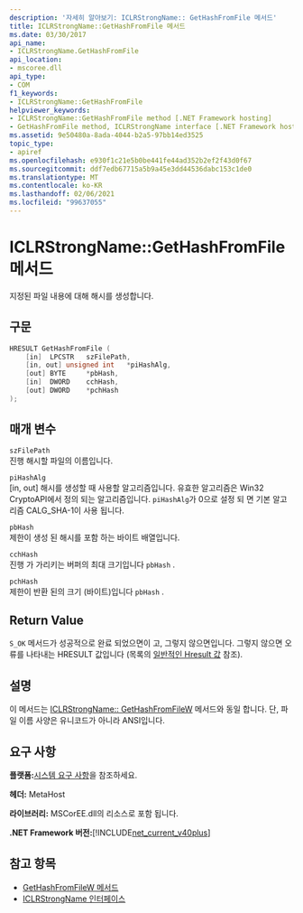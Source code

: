 ```yaml
---
description: '자세히 알아보기: ICLRStrongName:: GetHashFromFile 메서드'
title: ICLRStrongName::GetHashFromFile 메서드
ms.date: 03/30/2017
api_name:
- ICLRStrongName.GetHashFromFile
api_location:
- mscoree.dll
api_type:
- COM
f1_keywords:
- ICLRStrongName::GetHashFromFile
helpviewer_keywords:
- ICLRStrongName::GetHashFromFile method [.NET Framework hosting]
- GetHashFromFile method, ICLRStrongName interface [.NET Framework hosting]
ms.assetid: 9e50480a-8ada-4044-b2a5-97bb14ed3525
topic_type:
- apiref
ms.openlocfilehash: e930f1c21e5b0be441fe44ad352b2ef2f43d0f67
ms.sourcegitcommit: ddf7edb67715a5b9a45e3dd44536dabc153c1de0
ms.translationtype: MT
ms.contentlocale: ko-KR
ms.lasthandoff: 02/06/2021
ms.locfileid: "99637055"
---
```

# <a name="iclrstrongnamegethashfromfile-method"></a>ICLRStrongName::GetHashFromFile 메서드

지정된 파일 내용에 대해 해시를 생성합니다.  
  
## <a name="syntax"></a>구문  
  
```cpp  
HRESULT GetHashFromFile (  
    [in]  LPCSTR   szFilePath,  
    [in, out] unsigned int   *piHashAlg,
    [out] BYTE     *pbHash,
    [in]  DWORD    cchHash,
    [out] DWORD    *pchHash  
);  
```  
  
## <a name="parameters"></a>매개 변수  

 `szFilePath`  
 진행 해시할 파일의 이름입니다.  
  
 `piHashAlg`  
 [in, out] 해시를 생성할 때 사용할 알고리즘입니다. 유효한 알고리즘은 Win32 CryptoAPI에서 정의 되는 알고리즘입니다. `piHashAlg`가 0으로 설정 되 면 기본 알고리즘 CALG_SHA-1이 사용 됩니다.  
  
 `pbHash`  
 제한이 생성 된 해시를 포함 하는 바이트 배열입니다.  
  
 `cchHash`  
 진행 가 가리키는 버퍼의 최대 크기입니다 `pbHash` .  
  
 `pchHash`  
 제한이 반환 된의 크기 (바이트)입니다 `pbHash` .  
  
## <a name="return-value"></a>Return Value  

 `S_OK` 메서드가 성공적으로 완료 되었으면이 고, 그렇지 않으면입니다. 그렇지 않으면 오류를 나타내는 HRESULT 값입니다 (목록의 [일반적인 Hresult 값](/windows/win32/seccrypto/common-hresult-values) 참조).  
  
## <a name="remarks"></a>설명  

 이 메서드는 [ICLRStrongName:: GetHashFromFileW](iclrstrongname-gethashfromfilew-method.md) 메서드와 동일 합니다. 단, 파일 이름 사양은 유니코드가 아니라 ANSI입니다.  
  
## <a name="requirements"></a>요구 사항  

 **플랫폼:**[시스템 요구 사항](../../get-started/system-requirements.md)을 참조하세요.  
  
 **헤더:** MetaHost  
  
 **라이브러리:** MSCorEE.dll의 리소스로 포함 됩니다.  
  
 **.NET Framework 버전:**[!INCLUDE[net_current_v40plus](../../../../includes/net-current-v40plus-md.md)]  
  
## <a name="see-also"></a>참고 항목

- [GetHashFromFileW 메서드](iclrstrongname-gethashfromfilew-method.md)
- [ICLRStrongName 인터페이스](iclrstrongname-interface.md)
